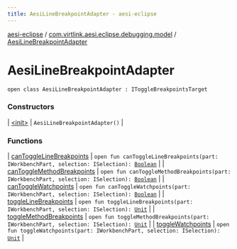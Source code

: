 ```yaml
---
title: AesiLineBreakpointAdapter - aesi-eclipse
---
```


[aesi-eclipse](../../index.html) / [com.virtlink.aesi.eclipse.debugging.model](../index.html) / [AesiLineBreakpointAdapter](.)

# AesiLineBreakpointAdapter

`open class AesiLineBreakpointAdapter : IToggleBreakpointsTarget`

### Constructors

| [&lt;init&gt;](-init-.html) | `AesiLineBreakpointAdapter()` |

### Functions

| [canToggleLineBreakpoints](can-toggle-line-breakpoints.html) | `open fun canToggleLineBreakpoints(part: IWorkbenchPart, selection: ISelection): `[`Boolean`](https://kotlinlang.org/api/latest/jvm/stdlib/kotlin/-boolean/index.html) |
| [canToggleMethodBreakpoints](can-toggle-method-breakpoints.html) | `open fun canToggleMethodBreakpoints(part: IWorkbenchPart, selection: ISelection): `[`Boolean`](https://kotlinlang.org/api/latest/jvm/stdlib/kotlin/-boolean/index.html) |
| [canToggleWatchpoints](can-toggle-watchpoints.html) | `open fun canToggleWatchpoints(part: IWorkbenchPart, selection: ISelection): `[`Boolean`](https://kotlinlang.org/api/latest/jvm/stdlib/kotlin/-boolean/index.html) |
| [toggleLineBreakpoints](toggle-line-breakpoints.html) | `open fun toggleLineBreakpoints(part: IWorkbenchPart, selection: ISelection): `[`Unit`](https://kotlinlang.org/api/latest/jvm/stdlib/kotlin/-unit/index.html) |
| [toggleMethodBreakpoints](toggle-method-breakpoints.html) | `open fun toggleMethodBreakpoints(part: IWorkbenchPart, selection: ISelection): `[`Unit`](https://kotlinlang.org/api/latest/jvm/stdlib/kotlin/-unit/index.html) |
| [toggleWatchpoints](toggle-watchpoints.html) | `open fun toggleWatchpoints(part: IWorkbenchPart, selection: ISelection): `[`Unit`](https://kotlinlang.org/api/latest/jvm/stdlib/kotlin/-unit/index.html) |

